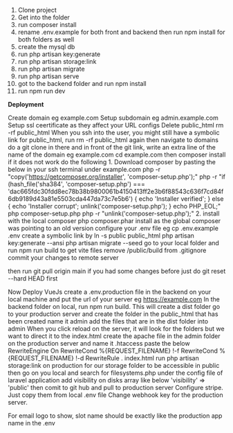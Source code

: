 1. Clone project
2. Get into the folder
3. run composer install
4. rename .env.example for both front and backend then run npm install for both folders as well
5. create the mysql db
6. run php artisan key:generate
7. run php artisan storage:link
8. run php artisan migrate
9. run php artisan serve
10. got to the backend folder and run npm install
11. run npm run dev



<b>Deployment</b>

Create domain eg example.com
Setup subdomain eg admin.example.com
Setup ssl ceertificate as they affect your URL configs
Delete public_html rm -rf public_html
When you ssh into the user, you might still have a symbolic link for public_html, run rm -rf public_html again then navigate to domains
do a git clone in there and in front of the git link, write an extra line of the name of the domain eg example.com
cd example.com
then composer install if it does not work do the following
                        1. Download composer by pasting the below in your ssh terminal under example.com
                        php -r "copy('https://getcomposer.org/installer', 'composer-setup.php');"
                        php -r "if (hash_file('sha384', 'composer-setup.php') === 'dac665fdc30fdd8ec78b38b9800061b4150413ff2e3b6f88543c636f7cd84f6db9189d43a81e5503cda447da73c7e5b6') { echo 'Installer verified'; } else { echo 'Installer corrupt'; unlink('composer-setup.php'); } echo PHP_EOL;"
                        php composer-setup.php
                        php -r "unlink('composer-setup.php');" 
                        2. 
install with the local composer php composer.phar install as the global composer was pointing to an old version
configure your .env file eg cp .env.example .env
create a symbolic link by ln -s public public_html
php artisan key:generate --ansi
php artisan migrate --seed
go to your local folder and run npm run build to get vite files
remove /public/build from .gitignore
commit your changes to remote server

then run git pull origin main
if you had some changes before just do git reset --hard HEAD first

Now Deploy VueJs
create a .env.production file in the backend on your local machine and put the url of your server eg https://example.com
In the backend folder on local, run npm run build. This will create a dist folder
go to your production server and create the folder in the public_html that has been created name it admin
add the files that are in the dist folder into admin
When you click reload on the server, it will look for the folders but we want to direct it to the index.html
create the apache file in the admin folder on the production server and name it .htaccess
paste the below
            RewriteEngine On
            RewriteCond %{REQUEST_FILENAME} !-f
            RewriteCond %{REQUEST_FILENAME} !-d
            RewriteRule . index.html
run php artisan storage:link on production for our storage folder to be accessible in public
then go on you local and search for filesystems.php under the config file of laravel application
add visibility on disks array like below
    'visibility' => 'public'
then comit to git hub and pull to production server
Configure stripe. Just copy them from local .env file
Change webhook key for the production server.

For email logo to show, slot name should be exactly like the production app name in the .env

